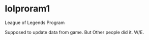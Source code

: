 # lolproram1
League of Legends Program

Supposed to update data from game.
But Other people did it. W/E.

